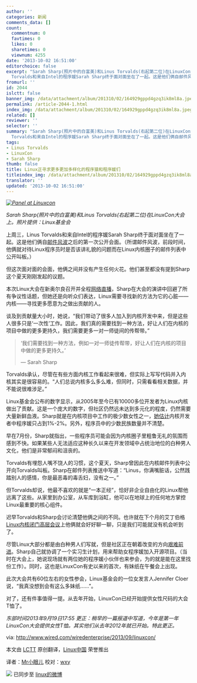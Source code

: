 ```yaml
---
author: ''
categories: 新闻
comments_data: []
count:
  commentnum: 0
  favtimes: 0
  likes: 0
  sharetimes: 0
  viewnum: 4255
date: '2013-10-02 16:51:00'
editorchoice: false
excerpt: "Sarah Sharp(照片中的白富美)和Linus Torvalds(右起第二位)在LinuxCon大会上。照片提供：Linux基金会\r\n上周三，Linus
  Torvalds和来自Intel的程序媛Sarah Sharp终于面对面坐在了一起。这是他们俩自邮件风波之后的第一  ..."
fromurl: ''
id: 2044
islctt: false
banner_img: /data/attachment/album/201310/02/164929gppd4gzq3ik8ml8a.jpeg
permalink: /article-2044-1.html
index_img: /data/attachment/album/201310/02/164929gppd4gzq3ik8ml8a.jpeg
related: []
reviewer: ''
selector: ''
summary: "Sarah Sharp(照片中的白富美)和Linus Torvalds(右起第二位)在LinuxCon大会上。照片提供：Linux基金会\r\n上周三，Linus
  Torvalds和来自Intel的程序媛Sarah Sharp终于面对面坐在了一起。这是他们俩自邮件风波之后的第一  ..."
tags:
- Linus Torvalds
- LinuxCon
- Sarah Sharp
thumb: false
title: Linux正寻求更多更加多样化的程序猿和程序媛们
titleindex_img: /data/attachment/album/201310/02/164929gppd4gzq3ik8ml8a.jpeg
translator: ''
updated: '2013-10-02 16:51:00'
---
```


*[![](/data/attachment/album/201310/02/164929gppd4gzq3ik8ml8a.jpeg "Panel at Linuxcon")](https://img.linux.net.cn/data/attachment/album/201310/02/164929gppd4gzq3ik8ml8a.jpeg)*


*Sarah Sharp(照片中的白富美)和Linus Torvalds(右起第二位)在LinuxCon大会上。照片提供：Linux基金会*


上周三，Linus Torvalds和来自Intel的程序媛Sarah Sharp终于面对面坐在了一起。这是他们俩自[邮件风波](http://www.wired.com/wiredenterprise/2013/07/linus-torvalds-right-to-offend/)之后的第一次公开会面。（所谓邮件风波，前段时间，他俩就对待Linux程序员时是否该讲礼貌的问题而在Linux内核圈子的邮件列表中公开叫板。）


但这次面对面的会面，他俩之间并没有产生任何火花。他们甚至都没有提到Sharp这个夏天刚刚发起的议题。


本次Linux大会在新奥尔良召开并全程[网络直播](http://www.youtube.com/watch?v=84Sx0E13gAo&feature=youtu.be)，Sharp在大会的演讲中回避了所有争议性话题，但她还是向听众们表达，Linux需要寻找新的方法为它的心脏——内核——寻找更多愿意为之做出贡献的人。


谈及到贡献量大小时，她说，“我们带动了很多人加入到内核开发中来，但是这些人很多只是‘一次性’工作。因此，我们真的需要找到一种方法，好让人们在内核的项目中做的更多更持久，我们需要更多一对一师徒间的传帮带。”



> 
> ‘我们需要找到一种方法，例如一对一师徒传帮带，好让人们在内核的项目中做的更多更持久。’
> 
> 
> — Sarah Sharp
> 
> 
> 


Torvalds承认，尽管在有些方面内核工作看起来很难，但实际上写写代码并入内核其实是很容易的。“人们总说内核多么多么难，但同时，只需看看相关数据，并不能说很难涉足。”


Linux基金会公布的数字显示，从2005年至今已有10000多位开发者为Linux内核做出了贡献。这是一个庞大的数字，但社区仍然远未达到多元化的程度，仍然需要大量新鲜血液。Sharp就是在内核项目中工作的极少数女性之一，[她估计](http://www.wired.com/wiredenterprise/2013/07/sarah_sharp/)内核开发者中程序媛只占到1%-2%。另外，程序员中的少数民族数量并不清楚。


早在7月份，Sharp就指出，一些程序员可能会因为内核圈子里粗鲁无礼的氛围而感到不快。如果某些人无法适应这种长久以来在开发领域中占统治地位的白种男人文化，他们是非常郁闷和沮丧的。


Torvalds有埋怨人嘴不饶人的习惯，这个夏天，Sharp曾因此在内核邮件列表中公开向Torvalds叫板。Sharp在邮件列表推送中写道：“Linus，你满嘴脏话，公然践踏别人的感情，你是最恶毒的毒舌妇，没有之一。”


但Torvalds却说，他最不喜欢的就是“一本正经”，恰好非企业自由化的Linux帮他远离了这些。从家里到办公室，从车库到浴缸，他可以在地球上的任何地方掌控Linux最重要的核心组件。


迟早Torvalds和Sharp会讨论清楚他俩之间的不同。也许就在下个月的艾丁伯格[Linux内核闭门高层会议](http://events.linuxfoundation.org/events/linux-kernel-summit)上他俩就会好好聊一聊，只是我们可能就没有机会听到了。


尽管Linux大部分都是由白种男人们写就，但是社区正在朝着改变的方向[艰难前进](http://events.linuxfoundation.org/events/linuxcon-north-america/extend-the-experience/women-attendees)。Sharp自己就协调了一个实习生计划，用来帮助女程序媛加入开源项目。（当时在大会上，她说现场就有两位她的程序媛小伙伴也来参会，为的就是能在这里找份工作）。同时，这也是LinuxCon有史以来的首次，有妹纸在午餐会上出现。


此次大会共有60位左右的女性参会，Linux基金会的一位女发言人Jennifer Cloer说，“我真没想到会有这么多妹纸……”。


对了，还有件事值得一提。从去年开始，LinuxCon已经开始提供女性尺码的大会T恤了。


*东部时间2013年9月19日17:55 更正：稍早的一篇报道中写道，今年是第一年LinuxCon大会提供女性T恤。其实他们从去年2012年就已开始。特此更正。*


 


via: <http://www.wired.com/wiredenterprise/2013/09/linuxcon/>


本文由 [LCTT](https://github.com/LCTT/TranslateProject) 原创翻译，[Linux中国](http://linux.cn/portal.php) 荣誉推出


译者：[Mr小眼儿](http://linux.cn/space/14801) 校对：[wxy](http://linux.cn/space/wxy)


![](https://img.linux.net.cn/xwb/images/bgimg/icon_logo.png) 已同步至 [linux的微博](http://weibo.com/1772191555/Acam0eqRC)